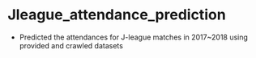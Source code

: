 # Jleague_attendance_prediction
- Predicted the attendances for J-league matches in 2017~2018 using provided and crawled datasets
